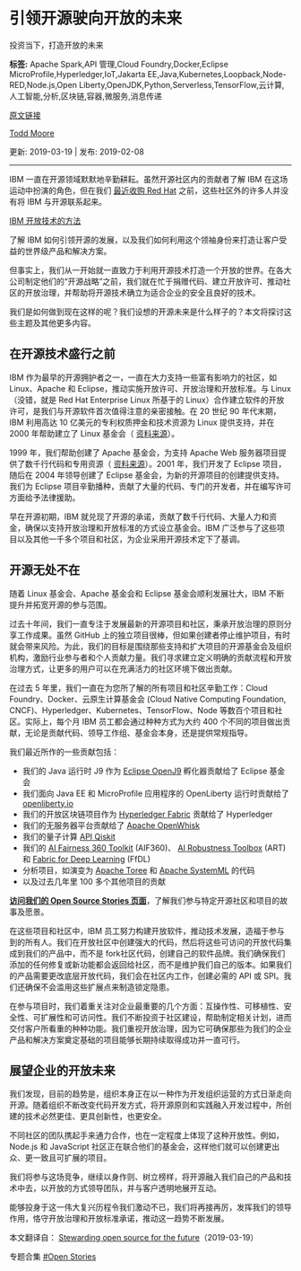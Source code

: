 # 引领开源驶向开放的未来
投资当下，打造开放的未来

**标签:** Apache Spark,API 管理,Cloud Foundry,Docker,Eclipse MicroProfile,Hyperledger,IoT,Jakarta EE,Java,Kubernetes,Loopback,Node-RED,Node.js,Open Liberty,OpenJDK,Python,Serverless,TensorFlow,云计算,人工智能,分析,区块链,容器,微服务,消息传递

[原文链接](https://developer.ibm.com/zh/articles/stewarding-open-source-for-the-future/)

[Todd Moore](https://developer.ibm.com/zh/profiles/tmmoore)

更新: 2019-03-19 \| 发布: 2019-02-08

* * *

IBM 一直在开源领域默默地辛勤耕耘。虽然开源社区内的贡献者了解 IBM 在这场运动中扮演的角色，但在我们 [最近收购 Red Hat](https://newsroom.ibm.com/2018-05-08-IBM-and-Red-Hat-Join-Forces-to-Accelerate-Hybrid-Cloud-Adoption) 之前，这些社区外的许多人并没有将 IBM 与开源联系起来。

[IBM 开放技术的方法](https://www.ibm.com/developerworks/cn/cloud/library/cl-open-architecture-update/index.html)

了解 IBM 如何引领开源的发展，以及我们如何利用这个领袖身份来打造让客户受益的世界级产品和解决方案。

但事实上，我们从一开始就一直致力于利用开源技术打造一个开放的世界。在各大公司制定他们的“开源战略”之前，我们就在忙于捐赠代码、建立开放许可、推动社区的开放治理，并帮助将开源技术确立为适合企业的安全且良好的技术。

我们是如何做到现在这样的呢？我们设想的开源未来是什么样子的？本文将探讨这些主题及其他更多内容。

## 在开源技术盛行之前

IBM 作为最早的开源拥护者之一，一直在大力支持一些富有影响力的社区，如 Linux、Apache 和 Eclipse，推动实施开放许可、开放治理和开放标准。与 Linux（没错，就是 Red Hat Enterprise Linux 所基于的 Linux）合作建立软件的开放许可，是我们与开源软件首次值得注意的亲密接触。在 20 世纪 90 年代末期，IBM 利用高达 10 亿美元的专利权质押金和技术资源为 Linux 提供支持，并在 2000 年帮助建立了 Linux 基金会（ [资料来源](https://www.linuxfoundation.org/about/)）。

1999 年，我们帮助创建了 Apache 基金会，为支持 Apache Web 服务器项目提供了数千行代码和专用资源（ [资料来源](https://apache.org/foundation/press/pr_1999_06_30.html)）。2001 年，我们开发了 Eclipse 项目，随后在 2004 年领导创建了 Eclipse 基金会，为新的开源项目的创建提供支持。 我们为 Eclipse 项目辛勤播种，贡献了大量的代码、专门的开发者，并在编写许可方面给予法律援助。

早在开源初期，IBM 就兑现了开源的承诺，贡献了数千行代码、大量人力和资金，确保以支持开放治理和开放标准的方式设立基金会。IBM 广泛参与了这些项目以及其他一千多个项目和社区，为企业采用开源技术定下了基调。

## 开源无处不在

随着 Linux 基金会、Apache 基金会和 Eclipse 基金会顺利发展壮大，IBM 不断提升并拓宽开源的参与范围。

过去十年间，我们一直专注于发展最新的开源项目和社区，秉承开放治理的原则分享工作成果。虽然 GitHub 上的独立项目很棒，但如果创建者停止维护项目，有时就会带来风险。为此，我们的目标是围绕那些支持和扩大项目的开源基金会及组织机构，激励行业参与者和个人贡献力量。我们寻求建立定义明确的贡献流程和开放治理方式，让更多的用户可以在充满活力的社区环境下做出贡献。

在过去 5 年里，我们一直在为您所了解的所有项目和社区辛勤工作：Cloud Foundry、Docker、云原生计算基金会 (Cloud Native Computing Foundation, CNCF)、Hyperledger、Kubernetes、TensorFlow、Node 等数百个项目和社区。实际上，每个月 IBM 员工都会通过种种方式为大约 400 个不同的项目做出贡献，无论是贡献代码、领导工作组、基金会本身，还是提供常规指导。

我们最近所作的一些贡献包括：

- 我们的 Java 运行时 J9 作为 [Eclipse OpenJ9](https://www.eclipse.org/openj9/) 孵化器贡献给了 Eclipse 基金会
- 我们面向 Java EE 和 MicroProfile 应用程序的 OpenLiberty 运行时贡献给了 [openliberty.io](https://github.com/openliberty/)
- 我们的开放区块链项目作为 [Hyperledger Fabric](https://github.com/hyperledger/fabric) 贡献给了 Hyperledger
- 我们的无服务器平台贡献给了 [Apache OpenWhisk](https://openwhisk.apache.org/)
- 我们的量子计算 [API Qiskit](https://github.com/qiskit/)
- 我们的 [AI Fairness 360 Toolkit](https://github.com/IBM/AIF360) (AIF360)、 [AI Robustness Toolbox](https://github.com/IBM/adversarial-robustness-toolbox) (ART) 和 [Fabric for Deep Learning](https://github.com/IBM/FfDL) (FfDL)
- 分析项目，如演变为 [Apache Toree](https://toree.apache.org/) 和 [Apache SystemML](https://systemml.incubator.apache.org/) 的代码
- 以及过去几年里 100 多个其他项目的贡献

**[访问我们的 Open Source Stories 页面](https://developer.ibm.com/zh/collections/open-stories/)**，了解我们参与特定开源社区和项目的故事及愿景。

在这些项目和社区中，IBM 员工努力构建开放软件，推动技术发展，造福于参与到的所有人。我们在开放社区中创建强大的代码，然后将这些可访问的开放代码集成到我们的产品中，而不是 fork社区代码，创建自己的软件品牌。我们确保我们添加的任何修复或新功能都会返回给社区，而不是维护我们自己的版本。如果我们的产品需要更改底层开放代码，我们会在社区内工作，创建必需的 API 或 SPI。我们还确保不会滥用这些扩展点来制造锁定隐患。

在参与项目时，我们着重关注对企业最重要的几个方面：互操作性、可移植性、安全性、可扩展性和可访问性。我们不断投资于社区建设，帮助制定相关计划，进而交付客户所看重的种种功能。我们重视开放治理，因为它可确保那些为我们的企业产品和解决方案奠定基础的项目能够长期持续取得成功并一直可行。

## 展望企业的开放未来

我们发现，目前的趋势是，组织本身正在以一种作为开发组织运营的方式日渐走向开源。随着组织不断改变代码开发方式，将开源原则和实践融入开发过程中，所创建的技术必然更佳、更具创新性，也更安全。

不同社区的团队携起手来通力合作，也在一定程度上体现了这种开放性。例如，Node.js 和 JavaScript 社区正在联合他们的基金会，这样他们就可以创建更出众、更一致且可扩展的项目。

我们将参与这场竞争，继续以身作则、树立榜样，将开源融入我们自己的产品和技术中去，以开放的方式领导团队，并与客户透明地展开互动。

能够投身于这一伟大复兴历程令我们激动不已，我们将再接再厉，发挥我们的领导作用，恪守开放治理和开放标准承诺，推动这一趋势不断发展。

本文翻译自： [Stewarding open source for the future](https://developer.ibm.com/articles/stewarding-open-source-for-the-future/)（2019-03-19）

专题合集 [#Open Stories](https://developer.ibm.com/zh/collections/open-stories/)